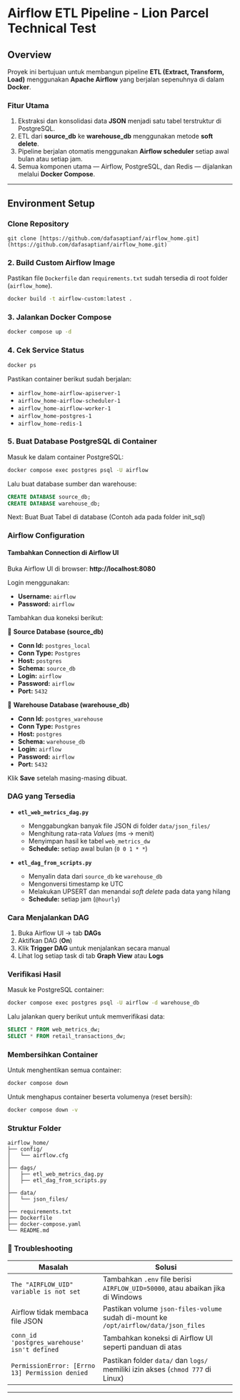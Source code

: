 
# Airflow ETL Pipeline - Lion Parcel Technical Test

## Overview
Proyek ini bertujuan untuk membangun pipeline **ETL (Extract, Transform, Load)** menggunakan **Apache Airflow** yang berjalan sepenuhnya di dalam **Docker**.

### Fitur Utama
1.  Ekstraksi dan konsolidasi data **JSON** menjadi satu tabel terstruktur di PostgreSQL.
2.  ETL dari **source_db** ke **warehouse_db** menggunakan metode **soft delete**.
3.  Pipeline berjalan otomatis menggunakan **Airflow scheduler** setiap awal bulan atau setiap jam.
4.  Semua komponen utama — Airflow, PostgreSQL, dan Redis — dijalankan melalui **Docker Compose**.

---

## Environment Setup

###  Clone Repository

```
git clone [https://github.com/dafasaptianf/airflow_home.git](https://github.com/dafasaptianf/airflow_home.git)

````

### 2️. Build Custom Airflow Image

Pastikan file `Dockerfile` dan `requirements.txt` sudah tersedia di root folder (`airflow_home`).

```bash
docker build -t airflow-custom:latest .
```

### 3️. Jalankan Docker Compose

```bash
docker compose up -d
```

### 4️. Cek Service Status

```bash
docker ps
```

Pastikan container berikut sudah berjalan:

  * `airflow_home-airflow-apiserver-1`
  * `airflow_home-airflow-scheduler-1`
  * `airflow_home-airflow-worker-1`
  * `airflow_home-postgres-1`
  * `airflow_home-redis-1`

### 5️. Buat Database PostgreSQL di Container

Masuk ke dalam container PostgreSQL:

```bash
docker compose exec postgres psql -U airflow
```

Lalu buat database sumber dan warehouse:

```sql
CREATE DATABASE source_db;
CREATE DATABASE warehouse_db;
```

Next: Buat Buat Tabel di database (Contoh ada pada folder init_sql)

### Airflow Configuration

#### Tambahkan Connection di Airflow UI

Buka Airflow UI di browser:
**http://localhost:8080**

Login menggunakan:

  * **Username:** `airflow`
  * **Password:** `airflow`

Tambahkan dua koneksi berikut:

🔹 **Source Database (source\_db)**

  * **Conn Id:** `postgres_local`
  * **Conn Type:** `Postgres`
  * **Host:** `postgres`
  * **Schema:** `source_db`
  * **Login:** `airflow`
  * **Password:** `airflow`
  * **Port:** `5432`

🔹 **Warehouse Database (warehouse\_db)**

  * **Conn Id:** `postgres_warehouse`
  * **Conn Type:** `Postgres`
  * **Host:** `postgres`
  * **Schema:** `warehouse_db`
  * **Login:** `airflow`
  * **Password:** `airflow`
  * **Port:** `5432`

Klik **Save** setelah masing-masing dibuat.

### DAG yang Tersedia

  * **`etl_web_metrics_dag.py`**

      * Menggabungkan banyak file JSON di folder `data/json_files/`
      * Menghitung rata-rata *Values* (ms → menit)
      * Menyimpan hasil ke tabel `web_metrics_dw`
      * **Schedule:** setiap awal bulan (`0 0 1 * *`)

  * **`etl_dag_from_scripts.py`**

      * Menyalin data dari `source_db` ke `warehouse_db`
      * Mengonversi timestamp ke UTC
      * Melakukan UPSERT dan menandai *soft delete* pada data yang hilang
      * **Schedule:** setiap jam (`@hourly`)

### Cara Menjalankan DAG

1.  Buka Airflow UI → tab **DAGs**
2.  Aktifkan DAG (**On**)
3.  Klik **Trigger DAG** untuk menjalankan secara manual
4.  Lihat log setiap task di tab **Graph View** atau **Logs**

### Verifikasi Hasil

Masuk ke PostgreSQL container:

```bash
docker compose exec postgres psql -U airflow -d warehouse_db
```

Lalu jalankan query berikut untuk memverifikasi data:

```sql
SELECT * FROM web_metrics_dw;
SELECT * FROM retail_transactions_dw;
```

### Membersihkan Container

Untuk menghentikan semua container:

```bash
docker compose down
```

Untuk menghapus container beserta volumenya (reset bersih):

```bash
docker compose down -v
```

### Struktur Folder

```
airflow_home/
├── config/
│   └── airflow.cfg
│
├── dags/
│   ├── etl_web_metrics_dag.py
│   ├── etl_dag_from_scripts.py
│
├── data/
│   └── json_files/
│
├── requirements.txt
├── Dockerfile
├── docker-compose.yaml
└── README.md
```

### 🧰 Troubleshooting

| Masalah | Solusi |
| --- | --- |
| `The "AIRFLOW_UID" variable is not set` | Tambahkan `.env` file berisi `AIRFLOW_UID=50000`, atau abaikan jika di Windows |
| Airflow tidak membaca file JSON | Pastikan volume `json-files-volume` sudah di-mount ke `/opt/airflow/data/json_files` |
| `conn_id 'postgres_warehouse' isn't defined` | Tambahkan koneksi di Airflow UI seperti panduan di atas |
| `PermissionError: [Errno 13] Permission denied` | Pastikan folder `data/` dan `logs/` memiliki izin akses (`chmod 777` di Linux) |

-----

<!-- end list -->

```
```

